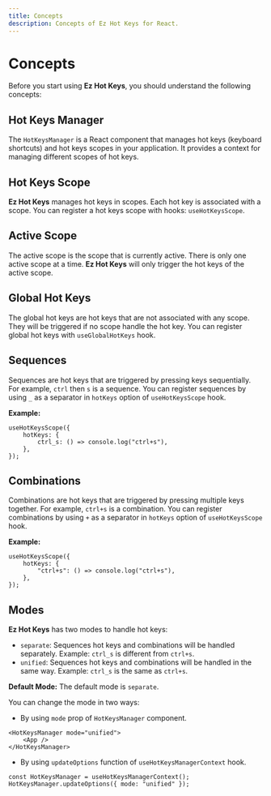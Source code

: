 ```yaml
---
title: Concepts
description: Concepts of Ez Hot Keys for React.
---
```


# Concepts

Before you start using **Ez Hot Keys**, you should understand the following concepts:

## Hot Keys Manager

The `HotKeysManager` is a React component that manages hot keys (keyboard shortcuts) and hot keys scopes in your application. It provides a context for managing different scopes of hot keys.

## Hot Keys Scope

**Ez Hot Keys** manages hot keys in scopes. Each hot key is associated with a scope. You can register a hot keys scope with hooks: `useHotKeysScope`.

## Active Scope

The active scope is the scope that is currently active. There is only one active scope at a time. **Ez Hot Keys** will only trigger the hot keys of the active scope.

## Global Hot Keys

The global hot keys are hot keys that are not associated with any scope. They will be triggered if no scope handle the hot key. You can register global hot keys with `useGlobalHotKeys` hook.

## Sequences

Sequences are hot keys that are triggered by pressing keys sequentially. For example, `ctrl` then `s` is a sequence.
You can register sequences by using `_` as a separator in `hotKeys` option of `useHotKeysScope` hook.

**Example:**

```tsx
useHotKeysScope({
	hotKeys: {
		ctrl_s: () => console.log("ctrl+s"),
	},
});
```

## Combinations

Combinations are hot keys that are triggered by pressing multiple keys together. For example, `ctrl+s` is a combination.
You can register combinations by using `+` as a separator in `hotKeys` option of `useHotKeysScope` hook.

**Example:**

```tsx
useHotKeysScope({
	hotKeys: {
		"ctrl+s": () => console.log("ctrl+s"),
	},
});
```

## Modes

**Ez Hot Keys** has two modes to handle hot keys:

- `separate`: Sequences hot keys and combinations will be handled separately. Example: `ctrl_s` is different from `ctrl+s`.
- `unified`: Sequences hot keys and combinations will be handled in the same way. Example: `ctrl_s` is the same as `ctrl+s`.

**Default Mode:** The default mode is `separate`.

You can change the mode in two ways:

- By using `mode` prop of `HotKeysManager` component.

```tsx
<HotKeysManager mode="unified">
	<App />
</HotKeysManager>
```

- By using `updateOptions` function of `useHotKeysManagerContext` hook.

```tsx
const HotKeysManager = useHotKeysManagerContext();
HotKeysManager.updateOptions({ mode: "unified" });
```
